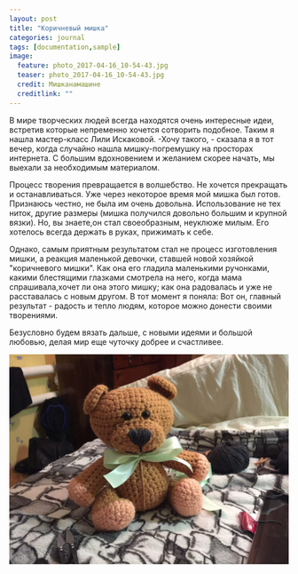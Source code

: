 ```yaml
---
layout: post
title: "Коричневый мишка"
categories: journal
tags: [documentation,sample]
image:
  feature: photo_2017-04-16_10-54-43.jpg
  teaser: photo_2017-04-16_10-54-43.jpg
  credit: Мишканамашине
  creditlink: ""
---
```


В мире творческих людей всегда находятся очень интересные идеи, встретив которые непременно хочется сотворить подобное. Таким я нашла мастер-класс Лили Искаковой. 
-Хочу такого, - сказала я в тот вечер, когда случайно нашла мишку-погремушку на просторах интернета. 
С большим вдохновением и желанием скорее начать, мы выехали за необходимым материалом. 

Процесс творения превращается в волшебство. Не хочется прекращать и останавливаться. Уже через некоторое время мой мишка был готов. Признаюсь честно, не была им очень довольна. Использование не тех ниток, другие размеры (мишка получился довольно большим и крупной вязки). Но, вы знаете,он стал своеобразным, неуклюже милым. Его хотелось всегда держать в руках, прижимать к себе. 

Однако, самым приятным результатом стал не процесс изготовления мишки, а реакция маленькой девочки, ставшей новой хозяйкой "коричневого мишки". Как она его гладила маленькими ручонками, какими блестящими глазками смотрела на него, когда мама спрашивала,хочет ли она этого мишку; как она радовалась и уже не расставалась с новым другом. В тот момент я поняла: Вот он, главный результат - радость и тепло людям, которое можно донести своими творениями. 

Безусловно будем вязать дальше, с новыми идеями и большой любовью, делая мир еще чуточку добрее и счастливее.

![Valuable](../images/photo_2017-04-16_11-27-15.jpg)


